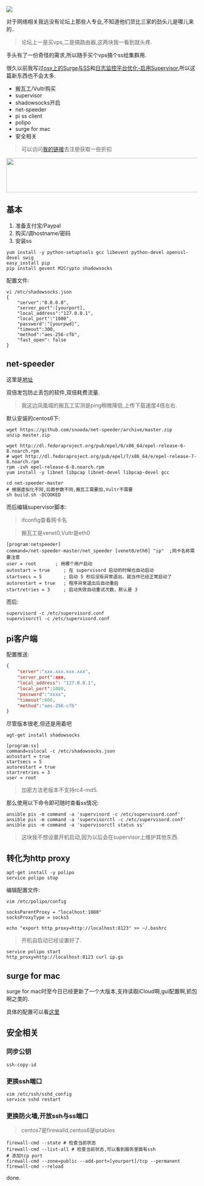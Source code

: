 ![](https://o4dyfn0ef.qnssl.com/image/2016-10-05-Screen%20Shot%202016-10-05%20at%2016.30.08.png?imageView2/2/h/300) 

对于网络相关我远没有论坛上那些人专业,不知道他们货比三家的劲头儿是哪儿来的.. 

> 论坛上一是买vps,二是搞路由器,这两块我一看到就头疼. 

手头有了一份奇怪的需求,所以随手买个vps搞个ss给集群用.  

很久以前我写过[osx上的Surge与SS](http://www.slahser.com/2016/03/31/osx上的Surge与SS/)和[日志监控平台优化-启用Supervisor](http://www.slahser.com/2016/04/27/日志监控平台优化-启用Supervisor/),所以这篇新东西也不会太多. 

- 搬瓦工/Vultr购买
- supervisor
- shadowsocks开启
- net-speeder
- pi ss client
- polipo
- surge for mac 
- 安全相关 

> 可以访问[我的链接](http://www.vultr.com/?ref=7000367)去注册获取一些折扣

<a href="https://www.vultr.com/?ref=7000368-3B"><img src="https://www.vultr.com/media/banner_1.png" width="728" height="90"></a> 

## 基本 

1. 准备支付宝/Paypal
2. 购买/调hostname/密码
3. 安装ss 

```
yum install -y python-setuptools gcc libevent python-devel openssl-devel swig
easy_install pip
pip install gevent M2Crypto shadowsocks
```

配置文件: 

```
vi /etc/shadowsocks.json  
{
    "server":"0.0.0.0",
    "server_port":[yourport],
    "local_address":"127.0.0.1",
    "local_port":"1080",
    "password":"[yourpwd]",
    "timeout":300,
    "method":"aes-256-cfb",
    "fast_open": false
}
``` 

## net-speeder 

这里是[地址](https://github.com/snooda/net-speeder)

双倍发包防止丢包的软件,双倍耗费流量. 

> 我这边凤凰城的搬瓦工实测是ping稍微降低,上传下载速度4倍左右. 

默认安装的centos6下: 

```
wget https://github.com/snooda/net-speeder/archive/master.zip
unzip master.zip

wget http://dl.fedoraproject.org/pub/epel/6/x86_64/epel-release-6-8.noarch.rpm
# wget http://dl.fedoraproject.org/pub/epel/7/x86_64/e/epel-release-7-8.noarch.rpm
rpm -ivh epel-release-6-8.noarch.rpm
yum install -y libnet libpcap libnet-devel libpcap-devel gcc

cd net-speeder-master
# 根据虚拟化不同,后面参数不同,搬瓦工需要加,Vultr不需要
sh build.sh -DCOOKED
``` 

而后编辑supervisor脚本: 

> ifconfig查看网卡名 

> 搬瓦工是venet0,Vultr是eth0 

```
[program:netspeeder]
command=/net-speeder-master/net_speeder [venet0/eth0] "ip"  ;网卡名称需要注意
user = root       ; 用哪个用户启动
autostart = true     ; 在 supervisord 启动的时候也自动启动
startsecs = 5        ; 启动 5 秒后没有异常退出，就当作已经正常启动了
autorestart = true   ; 程序异常退出后自动重启
startretries = 3     ; 启动失败自动重试次数，默认是 3
``` 

而后: 

```
supervisord -c /etc/supervisord.conf
supervisorctl -c /etc/supervisord.conf 
``` 

## pi客户端  

配置推送: 

```json
{
    "server":"xxx.xxx.xxx.xxx",
    "server_port":xxx,
    "local_address": "127.0.0.1",
    "local_port":1080,
    "password":"xxxx",
    "timeout":600,
    "method":"aes-256-cfb"
}
```

尽管版本很老,但还是用着吧

```
agt-get install shadowsocks

[program:ss]
command=sslocal -c /etc/shadowsocks.json
autostart = true     
startsecs = 5        
autorestart = true   
startretries = 3     
user = root 
``` 

> 加密方法老版本不支持rc4-md5. 

那么使用以下命令即可随时查看ss情况: 

```shell
ansible pis -m command -a 'supervisord -c /etc/supervisord.conf'
ansible pis -m command -a 'supervisorctl -c /etc/supervisord.conf'
ansible pis -m command -a 'supervisorctl status ss'
``` 

> 这块我不想设置开机启动,因为以后会在supervisor上维护其他东西. 

## 转化为http proxy 

```
apt-get install -y polipo
service polipo stop
```

编辑配置文件: 

```
vim /etc/polipo/config

socksParentProxy = "localhost:1080"
socksProxyType = socks5

echo "export http_proxy=http://localhost:8123" >> ~/.bashrc
``` 

> 开机自启动已经设置好了. 

```
service polipo start
http_proxy=http://localhost:8123 curl ip.gs
``` 

## surge for mac 

surge for mac时至今日已经更新了一个大版本,支持读取iCloud啊,gui配置啊,抓包啊之类的. 

具体的配置可以看[这里](http://www.slahser.com/2016/10/03/Migrate-fish88-to-Surge/) 

## 安全相关 

### 同步公钥

`ssh-copy-id`

### 更换ssh端口 

```
vim /etc/ssh/sshd_config
service sshd restart
``` 

### 更换防火墙,开放ssh与ss端口

> centos7是firewalld,centos6是iptables

```
firewall-cmd --state # 检查当前状态
firewall-cmd --list-all # 检查当前状态,可以看到服务里面有ssh
# 添加tcp port
firewall-cmd --zone=public --add-port=[yourport]/tcp --permanent
firewall-cmd --reload
``` 

done. 

